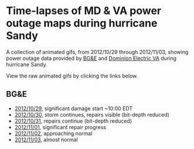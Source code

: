 # Time-lapses of MD &amp; VA power outage maps during hurricane Sandy

A collection of animated gifs, from 2012/10/29 through 2012/11/03, showing power
outage data provided by [BG&E](http://goo.gl/Z0GVO) and [Dominion Electric
VA](http://goo.gl/aW6G6) during hurricane Sandy. 

View the raw animated gifs by clicking the links below.

## BG&amp;E
* [2012/10/29](https://raw.github.com/gorticus/sandy_power_timelapse_md_va/master/bge/bge-20121029.gif), significant damage start ~10:00 EDT
* [2012/10/30](https://raw.github.com/gorticus/sandy_power_timelapse_md_va/master/bge/bge-20121030.gif), storm continues, repairs visible (bit-depth reduced)
* [2012/10/31](https://raw.github.com/gorticus/sandy_power_timelapse_md_va/master/bge/bge-20121031.gif), repairs continue (bit-depth reduced)
* [2012/11/01](https://raw.github.com/gorticus/sandy_power_timelapse_md_va/master/bge/bge-20121101.gif), significant repair progress
* [2012/11/02](https://raw.github.com/gorticus/sandy_power_timelapse_md_va/master/bge/bge-20121102.gif), approaching normal
* [2012/11/03](https://raw.github.com/gorticus/sandy_power_timelapse_md_va/master/bge/bge-20121103.gif), almost normal
